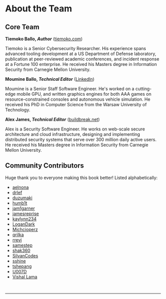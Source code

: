 # About the Team

## Core Team

**Tiemoko Ballo, *Author*** ([tiemoko.com](https://tiemoko.com))

Tiemoko is a Senior Cybersecurity Researcher.
His experience spans advanced tooling development at a US Department of Defense laboratory, publication at peer-reviewed academic conferences, and incident response at a Fortune 100 enterprise.
He received his Masters degree in Information Security from Carnegie Mellon University.

**Moumine Ballo, *Technical Editor*** ([LinkedIn](https://www.linkedin.com/in/moumine-ballo/))

Moumine is a Senior Staff Software Engineer.
He's worked on a cutting-edge mobile GPU, and written graphics engines for both AAA games on resource-constrained consoles and autonomous vehicle simulation.
He received his PhD in Computer Science from the Warsaw University of Technology.

**Alex James, *Technical Editor*** ([buildbreak.net](https://buildbreak.net/))

Alex is a Security Software Engineer.
He works on web-scale secure architecture and cloud infrastructure, designing and implementing distributed security systems that serve over 300 million daily active users.
He received his Masters degree in Information Security from Carnegie Mellon University.

## Community Contributors

Huge thank you to everyone making this book better!
Listed alphabetically:

* [aelnona](https://github.com/aelnona)
* [drlef](https://github.com/drlef)
* [duzumaki](https://github.com/duzumaki)
* [humb1t](https://github.com/humb1t)
* [jam1garner](https://github.com/jam1garner)
* [jamesreprise](https://github.com/jamesreprise)
* [kaylynn234](https://github.com/kaylynn234)
* [LoganDark](https://github.com/LoganDark)
* [Michcioperz](https://github.com/Michcioperz)
* [qrilka](https://github.com/qrilka)
* [rrevi](https://github.com/rrevi)
* [samestep](https://github.com/samestep)
* [shak360](https://github.com/shak360)
* [SilvanCodes](https://github.com/SilvanCodes)
* [sshine](https://github.com/sshine)
* [tshepang](https://github.com/tshepang)
* [U007D](https://github.com/U007D)
* [Vishal Lama](https://github.com/vishallama)

<br>

---
